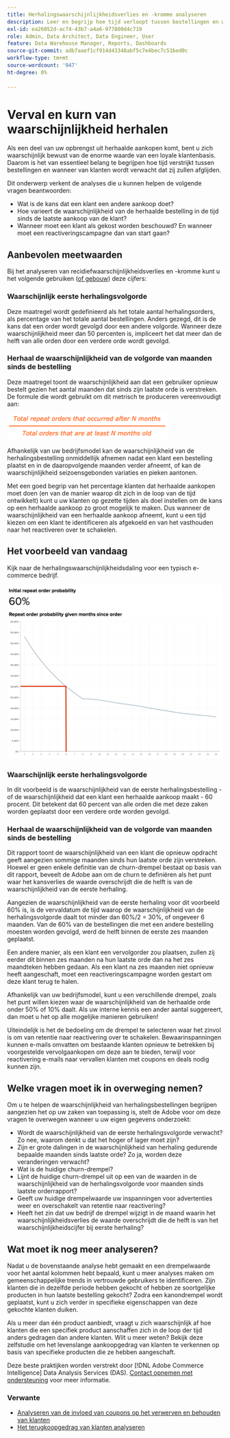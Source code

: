 ```yaml
---
title: Herhalingswaarschijnlijkheidsverlies en -kromme analyseren
description: Leer en begrijp hoe tijd verloopt tussen bestellingen en wanneer klanten naar verwachting zullen afkoelen.
exl-id: ea26052d-ac74-43b7-a4a6-977800d4c719
role: Admin, Data Architect, Data Engineer, User
feature: Data Warehouse Manager, Reports, Dashboards
source-git-commit: adb7aaef1cf914d43348abf5c7e4bec7c51bed0c
workflow-type: tm+mt
source-wordcount: '947'
ht-degree: 0%

---
```


# Verval en kurn van waarschijnlijkheid herhalen

Als een deel van uw opbrengst uit herhaalde aankopen komt, bent u zich waarschijnlijk bewust van de enorme waarde van een loyale klantenbasis. Daarom is het van essentieel belang te begrijpen hoe tijd verstrijkt tussen bestellingen en wanneer van klanten wordt verwacht dat zij zullen afglijden.

Dit onderwerp verkent de analyses die u kunnen helpen de volgende vragen beantwoorden:

* Wat is de kans dat een klant een andere aankoop doet?
* Hoe varieert de waarschijnlijkheid van de herhaalde bestelling in de tijd sinds de laatste aankoop van de klant?
* Wanneer moet een klant als gekost worden beschouwd? En wanneer moet een reactiveringscampagne dan van start gaan?

## Aanbevolen meetwaarden

Bij het analyseren van recidiefwaarschijnlijkheidsverlies en -kromme kunt u het volgende gebruiken ([of gebouw](../../data-user/reports/ess-manage-data-metrics.md)) deze cijfers:

### Waarschijnlijk eerste herhalingsvolgorde

Deze maatregel wordt gedefinieerd als het totale aantal herhalingsorders, als percentage van het totale aantal bestellingen. Anders gezegd, dit is de kans dat een order wordt gevolgd door een andere volgorde. Wanneer deze waarschijnlijkheid meer dan 50 percenten is, impliceert het dat meer dan de helft van alle orden door een verdere orde wordt gevolgd.

### Herhaal de waarschijnlijkheid van de volgorde van maanden sinds de bestelling

Deze maatregel toont de waarschijnlijkheid aan dat een gebruiker opnieuw bestelt gezien het aantal maanden dat sinds zijn laatste orde is verstreken. De formule die wordt gebruikt om dit metrisch te produceren vereenvoudigt aan:

![Herhalingskansingsformule](../../assets/Repeat_probability_formula.png)

Afhankelijk van uw bedrijfsmodel kan de waarschijnlijkheid van de herhalingsbestelling onmiddellijk afnemen nadat een klant een bestelling plaatst en in de daaropvolgende maanden verder afneemt, of kan de waarschijnlijkheid seizoensgebonden variaties en pieken aantonen.

Met een goed begrip van het percentage klanten dat herhaalde aankopen moet doen (en van de manier waarop dit zich in de loop van de tijd ontwikkelt) kunt u uw klanten op gezette tijden als doel instellen om de kans op een herhaalde aankoop zo groot mogelijk te maken. Dus wanneer de waarschijnlijkheid van een herhaalde aankoop afneemt, kunt u een tijd kiezen om een klant te identificeren als afgekoeld en van het vasthouden naar het reactiveren over te schakelen.

## Het voorbeeld van vandaag

Kijk naar de herhalingswaarschijnlijkheidsdaling voor een typisch e-commerce bedrijf.

![Met de waarschijnlijkheid van een eerste herhalingsvolgorde wordt de volgorde in maanden sinds de order herhaald.](../../assets/Order_probability_reports.png)

### Waarschijnlijk eerste herhalingsvolgorde

In dit voorbeeld is de waarschijnlijkheid van de eerste herhalingsbestelling - of de waarschijnlijkheid dat een klant een herhaalde aankoop maakt - 60 procent. Dit betekent dat 60 percent van alle orden die met deze zaken worden geplaatst door een verdere orde worden gevolgd.

### Herhaal de waarschijnlijkheid van de volgorde van maanden sinds de bestelling

Dit rapport toont de waarschijnlijkheid van een klant die opnieuw opdracht geeft aangezien sommige maanden sinds hun laatste orde zijn verstreken. Hoewel er geen enkele definitie van de churn-drempel bestaat op basis van dit rapport, beveelt de Adobe aan om de churn te definiëren als het punt waar het kansverlies de waarde overschrijdt die de helft is van de waarschijnlijkheid van de eerste herhaling.

Aangezien de waarschijnlijkheid van de eerste herhaling voor dit voorbeeld 60% is, is de vervaldatum de tijd waarop de waarschijnlijkheid van de herhalingsvolgorde daalt tot minder dan 60%/2 = 30%, of ongeveer 6 maanden. Van de 60% van de bestellingen die met een andere bestelling moesten worden gevolgd, werd de helft binnen de eerste zes maanden geplaatst.

Een andere manier, als een klant een vervolgorder zou plaatsen, zullen zij eerder dit binnen zes maanden na hun laatste orde dan na het zes maandteken hebben gedaan. Als een klant na zes maanden niet opnieuw heeft aangeschaft, moet een reactiveringscampagne worden gestart om deze klant terug te halen.

Afhankelijk van uw bedrijfsmodel, kunt u een verschillende drempel, zoals het punt willen kiezen waar de waarschijnlijkheid van de herhaalde orde onder 50% of 10% daalt. Als uw interne kennis een ander aantal suggereert, dan moet u het op alle mogelijke manieren gebruiken!

Uiteindelijk is het de bedoeling om de drempel te selecteren waar het zinvol is om van retentie naar reactivering over te schakelen. Bewaarinspanningen kunnen e-mails omvatten om bestaande klanten opnieuw te betrekken bij voorgestelde vervolgaankopen om deze aan te bieden, terwijl voor reactivering e-mails naar vervallen klanten met coupons en deals nodig kunnen zijn.

## Welke vragen moet ik in overweging nemen?

Om u te helpen de waarschijnlijkheid van herhalingsbestellingen begrijpen aangezien het op uw zaken van toepassing is, stelt de Adobe voor om deze vragen te overwegen wanneer u uw eigen gegevens onderzoekt:

* Wordt de waarschijnlijkheid van de eerste herhalingsvolgorde verwacht? Zo nee, waarom denkt u dat het hoger of lager moet zijn?
* Zijn er grote dalingen in de waarschijnlijkheid van herhaling gedurende bepaalde maanden sinds laatste orde? Zo ja, worden deze veranderingen verwacht?
* Wat is de huidige churn-drempel?
* Lijnt de huidige churn-drempel uit op een van de waarden in de waarschijnlijkheid van de herhalingsvolgorde voor maanden sinds laatste orderrapport?
* Geeft uw huidige drempelwaarde uw inspanningen voor advertenties weer en overschakelt van retentie naar reactivering?
* Heeft het zin dat uw bedrijf de drempel wijzigt in de maand waarin het waarschijnlijkheidsverlies de waarde overschrijdt die de helft is van het waarschijnlijkheidscijfer bij eerste herhaling?

## Wat moet ik nog meer analyseren?

Nadat u de bovenstaande analyse hebt gemaakt en een drempelwaarde voor het aantal kolommen hebt bepaald, kunt u meer analyses maken om gemeenschappelijke trends in vertrouwde gebruikers te identificeren. Zijn klanten die in dezelfde periode hebben gekocht of hebben ze soortgelijke producten in hun laatste bestelling gekocht? Zodra een kanondrempel wordt geplaatst, kunt u zich verder in specifieke eigenschappen van deze gekochte klanten duiken.

Als u meer dan één product aanbiedt, vraagt u zich waarschijnlijk af hoe klanten die een specifiek product aanschaffen zich in de loop der tijd anders gedragen dan andere klanten. Wilt u meer weten? Bekijk deze zelfstudie om het levenslange aankoopgedrag van klanten te verkennen op basis van specifieke producten die ze hebben aangeschaft.

Deze beste praktijken worden verstrekt door [!DNL Adobe Commerce Intelligence] Data Analysis Services (DAS). [Contact opnemen met ondersteuning](https://experienceleague.adobe.com/docs/commerce-knowledge-base/kb/troubleshooting/miscellaneous/mbi-service-policies.html) voor meer informatie.

### Verwante

* [Analyseren van de invloed van coupons op het verwerven en behouden van klanten](../analysis/coupon-impact.md)
* [Het terugkoopgedrag van klanten analyseren](../analysis/repurchase-behavior.md)
